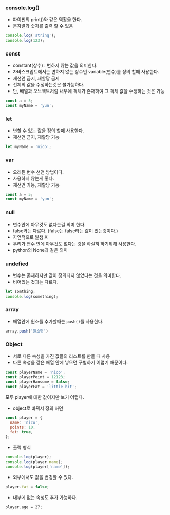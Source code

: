 ### console.log()

- 파이썬의 print()와 같은 역활을 한다.
- 문자열과 숫자를 출력 할 수 있음

```javascript
console.log('string');
console.log(123);
```



### const

- constant(상수) : 변하지 않는 값을 의미한다.
- 자바스크립트에서는 변하지 않는 상수인 variable(변수)를 정의 할때 사용한다.
- 재선언 금지, 재할당 금지
- 전체의 값을 수정하는것은 불가능하다.
- 단, 배열과 오브젝트처럼 내부에 객체가 존재하여 그 객체 값을 수정하는 것은 가능

```javascript
const a = 5;
const myName = 'yun';
```



### let

- 변할 수 있는 값을 정의 할때 사용한다.
- 재선언 금지, 재할당 가능

```javascript
let myName = 'nico';
```



### var

- 오래된 변수 선언 방법이다.
- 사용하지 않는게 좋다.
- 재선언 가능, 재할당 가능

```javascript
const a = 5;
const myName = 'yun';
```



### null

- 변수안에 아무것도 없다는걸 의미 한다.
- false와는 다르다. (false는 false라는 값이 있는것이다.)
- 자연적으로 발생 X
- 우리가 변수 안에 아무것도 없다는 것을 확실히 하기위해 사용한다.
- python의 None과 같은 의미



### undefied

- 변수는 존재하지만 값이 정의되지 않았다는 것을 의미한다.
- 비어있는 것과는 다르다.

```javascript
let somthing;
console.log(something);
```



### array

- 배열안에 원소를 추가할때는 `push()`를 사용한다.

```javascript
array.push('원소명')
```



### Object

- 서로 다른 속성을 가진 값들의 리스트를 만들 때 사용
- 다른 속성을 같은 배열 안에 넣으면 구별하기 어렵기 때문이다.

```javascript
const playerName = 'nico';
const playerPoint = 12123;
const playerHansome = false;
const playerFat = 'little bit';
```

모두 player에 대한 값이지만 보기 어렵다.

- object로 바꿔서 정의 하면

```javascript
const player = {
  name: 'nico',
  points: 10,
  fat: true,
};
```

- 출력 형식

```javascript
console.log(player);
console.log(player.name);
console.log(player['name']);
```

- 외부에서도 값을 변경할 수 있다.

```javascript
player.fat = false;
```

- 내부에 없는 속성도 추가 가능하다.

```
player.age = 27;
```

